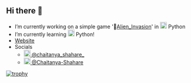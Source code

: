 ## Hi there 👋

<!-- <!-- 
**Chaitanya-Shahare/Chaitanya-Shahare** is a ✨ _special_ ✨ repository because its `README.md` (this file) appears on your GitHub profile.

Here are some ideas to get you started:
-->

- I’m currently working on a simple game '👾[Alien_Invasion](https://github.com/Chaitanya-Shahare/Alien_Invasion_Python)' in  <img src="https://upload.wikimedia.org/wikipedia/commons/c/c3/Python-logo-notext.svg" width="18" height="18"> Python
- I’m currently learning <img src="https://upload.wikimedia.org/wikipedia/commons/c/c3/Python-logo-notext.svg" width="18" height="18"> Python!
- [Website](https://chaitanya-shahare.github.io)
- Socials
  -  [<img src="https://upload.wikimedia.org/wikipedia/commons/thumb/a/a5/Instagram_icon.png/2048px-Instagram_icon.png" width="18" height="18"> @chaitanya_shahare_](https://www.instagram.com/chaitanya_shahare_/)
  - [<img src="https://cdn-icons-png.flaticon.com/512/174/174857.png" width="18" height="18"> @Chaitanya-Shahare](https://www.linkedin.com/in/cs03/)



[![trophy](https://github-profile-trophy.vercel.app/?username=Chaitanya-Shahare&theme=onedark)](https://github.com/ryo-ma/github-profile-trophy)
